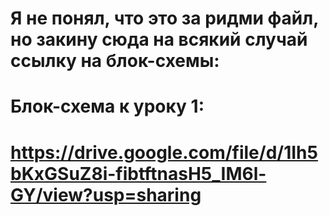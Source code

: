 # Я не понял, что это за ридми файл, но закину сюда на всякий случай ссылку на блок-схемы:
# Блок-схема к уроку 1:
# https://drive.google.com/file/d/1Ih5bKxGSuZ8i-fibtftnasH5_IM6l-GY/view?usp=sharing
